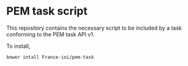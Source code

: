 # PEM task script

This repository contains the necessary script to be included by a task conforming to the PEM task API v1.

To install,

    bower intall France-ioi/pem-task
